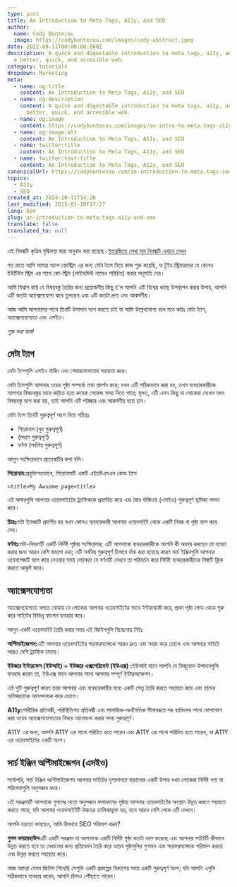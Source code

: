 ```yaml
---
type: post
title: An Introduction to Meta Tags, A11y, and SEO
author:
  name: Cody Bontecou
  image: https://codybontecou.com/images/cody-abstract.jpeg
date: 2022-08-11T00:00:00.000Z
description: A quick and digestable introduction to meta tags, a11y, and SEO for
  a better, quick, and accesible web.
category: tutorials
dropdown: Marketing
meta:
  - name: og:title
    content: An Introduction to Meta Tags, A11y, and SEO
  - name: og:description
    content: A quick and digestable introduction to meta tags, a11y, and SEO for a
      better, quick, and accesible web.
  - name: og:image
    content: https://codybontecou.com/images/an-intro-to-meta-tags-a11y-seo-meta.png
  - name: og:image:alt
    content: An Introduction to Meta Tags, A11y, and SEO
  - name: twitter:title
    content: An Introduction to Meta Tags, A11y, and SEO
  - name: twitter:text:title
    content: An Introduction to Meta Tags, A11y, and SEO
canonicalUrl: https://codybontecou.com/an-introduction-to-meta-tags-seo-and-a11y.html
topics:
  - A11y
  - SEO
created_at: 2024-10-31T14:26
last_modified: 2025-01-10T17:27
lang: ben
slug: an-introduction-to-meta-tags-a11y-and-seo
translate: false
translated_to: null
---
```

এই নিবন্ধটি কৃত্রিম বুদ্ধিমত্তা দ্বারা অনুবাদ করা হয়েছে।[ইংরেজিতে লেখা মূল নিবন্ধটি এখানে দেখুন](/an-introduction-to-meta-tags-a11y-and-seo)

গত রাতে আমি আমার অ্যাপ কোস্ট্রিম এর জন্য মেটা ট্যাগ নিয়ে কাজ শুরু করেছি, যা টুইচ স্ট্রিমারদের যে কোনও ইউটিউব স্ট্রিম এর সাথে কো-স্ট্রিম (লাইভভিউ নামেও পরিচিত) করার অনুমতি দেয়।

আমি বিশ্বাস করি যে বিষয়বস্তু তৈরির জন্য প্রয়োজনীয় কিছু হ'ল আপনি এটি বিশ্বের কাছে উপস্থাপন করার উপায়, আপনি এটি কতটা অ্যাক্সেসযোগ্য করে তুলছেন এবং এটি কতটা দ্রুত এবং আকর্ষণীয়।

আজ আমি আপনাদের সাথে তিনটি উপাদান ভাগ করতে চাই যা আমি উল্লেখযোগ্য বলে মনে করিঃ মেটা ট্যাগ, অ্যাক্সেসযোগ্যতা এবং এসইও।

*শুরু করা যাক!*

## মেটা ট্যাগ

মেটা ট্যাগগুলি এসইও র্যাঙ্কিং এবং শেয়ারযোগ্যতায় সহায়তা করে।

মেটা ট্যাগগুলি আপনার ওয়েব পৃষ্ঠা সম্পর্কে তথ্য প্রদর্শন করে; যখন এটি সঠিকভাবে করা হয়, তখন ব্যবহারকারীকে আপনার বিষয়বস্তুর সাথে জড়িত হতে কয়েক সেকেন্ড সময় নিতে পারে; মূলত, এটি এমন কিছু যা লোকেরা দেখেন যখন বিষয়বস্তু ভাগ করা হয়, তাই আপনি এটি পরিষ্কার এবং আকর্ষণীয় হতে চান।

মেটা ট্যাগ তিনটি গুরুত্বপূর্ণ অংশ নিয়ে গঠিতঃ

- শিরোনাম (খুব গুরুত্বপূর্ণ)
- (মধ্যম গুরুত্বপূর্ণ)
- বর্ণনা (সর্বনিম্ন গুরুত্বপূর্ণ)

আসুন সংক্ষিপ্তভাবে প্রত্যেকটির কথা বলি।

**শিরোনাম:**&#x9AA;্রযুক্তিগতভাবে, শিরোনামটি একটি এইচটিএমএল কোড ট্যাগ

`<title>My Awsome page<title>`

এই অক্ষরগুলি আপনার ওয়েবসাইটের ট্র্যাফিককে প্রভাবিত করে এবং জৈব র্যাঙ্কিংয়ে (এসইও) গুরুত্বপূর্ণ ভূমিকা পালন করে।

**চিত্রঃ**মেটা ইমেজটি প্রদর্শিত হয় যখন কোনও ব্যবহারকারী আপনার ওয়েবসাইট থেকে একটি নিবন্ধ বা পৃষ্ঠা ভাগ করে নেয়।

**বর্ণনাঃ**মেটা-বিবরণটি একটি নির্দিষ্ট পৃষ্ঠার সংক্ষিপ্তসার; এটি আপনাকে ব্যবহারকারীকে আপনি কী অফার করছেন তা ব্যাখ্যা করার জন্য আরও বেশি জায়গা দেয়; এটি সর্বনিম্ন গুরুত্বপূর্ণ হিসাবে র্যাঙ্ক করা হয়েছে কারণ সার্চ ইঞ্জিনগুলি আপনার ওয়েবপেজটি ভাগ করে নেওয়ার সময় লোকেরা যে বর্ণনাটি দেখবে তা পরিবর্তন করে নির্দিষ্ট ব্যবহারকারীদের লিঙ্কটি ক্লিক করতে আকৃষ্ট করে।

## অ্যাক্সেসযোগ্যতা

অ্যাক্সেসযোগ্যতা বলতে বোঝায় যে লোকেরা আপনার ওয়েবসাইটের সাথে ইন্টারঅ্যাক্ট করে, প্রথম পৃষ্ঠা লোড থেকে শুরু করে সাইটের বিভিন্ন ফাংশন ব্যবহার করে।

আসুন একটি ওয়েবসাইট তৈরি করার সময় এই জিনিসগুলি বিবেচনায় নিইঃ

**অপ্টিমাইজেশন:**&#x98F;টি আপনার ওয়েবসাইটের পারফরম্যান্সকে আরও দ্রুত এবং সহজ করে তোলে এবং আপনার সাইটে আরও বেশি ট্র্যাফিক চালায়।

**ইউজার ইন্টারফেস (ইউআই) + ইউজার এক্সপেরিমেন্ট (ইউএক্স) :**&#x987;উআই মানে আপনি যে ভিজ্যুয়াল উপাদানগুলি ব্যবহার করেন তা, ইউএক্স মানে আপনার সাথে আপনার সম্পূর্ণ ইন্টারঅ্যাকশন।

এই দুটি গুরুত্বপূর্ণ কারণ তারা আপনার এবং ব্যবহারকারীর মধ্যে একটি সেতু তৈরি করতে সহায়তা করে এবং তাদের অভিজ্ঞতাকে আনন্দদায়ক করে তোলে।

**A11y:**&#x9B6;ারীরিক প্রতিবন্ধী, পরিস্থিতিগত প্রতিবন্ধী এবং সামাজিক-অর্থনৈতিক সীমাবদ্ধতা সহ ব্যক্তিদের সাথে যোগাযোগ করা ওয়েব অ্যাক্সেসযোগ্যতার বিষয়ে আলোচনা করার সময় গুরুত্বপূর্ণ।

A11Y এর জন্য, আপনি A11Y এর সাথে পরিচিত হতে পারেন এবং A11Y এর সাথে পরিচিত হতে পারেন, যা A11Y এর ওয়েবসাইটের একটি অংশ।

## সার্চ ইঞ্জিন অপ্টিমাইজেশন (এসইও)

সর্বোপরি, সার্চ ইঞ্জিন অপ্টিমাইজেশন আপনার সাইটের দৃশ্যমানতা বাড়ানোর একটি উপায় যখন লোকেরা নির্দিষ্ট পণ্য বা পরিষেবাগুলি অনুসন্ধান করে।

এই সরঞ্জামটি আপনাকে গুগলের মতো অনুসন্ধান ফলাফলের পৃষ্ঠায় আপনার ওয়েবসাইটের অবস্থান উন্নত করতে সহায়তা করতে পারে; যদি আপনার ওয়েবসাইটটি উচ্চতর তালিকাভুক্ত হয়, তবে আরও বেশি লোক এটি দেখবে।

আপনি হয়তো ভাবছেন, আমি কিভাবে SEO পরিমাপ করব?

**গুগল ফায়ারহাউস**এটি একটি সরঞ্জাম যা আপনাকে একটি নির্দিষ্ট পৃষ্ঠা কতটা ভাল করেছে এবং আপনার সাইটটি কীভাবে উন্নত করতে হবে তা দেখানোর জন্য প্রতিবেদন তৈরি করে ওয়েব পৃষ্ঠাগুলির গুণমান এবং পারফরম্যান্সকে পরিমাপ করতে এবং উন্নত করতে সহায়তা করে।

আজ আমরা যেসব জিনিস শিখেছি সেগুলি একটি প্রকল্পের বিকাশের সময় একটি গুরুত্বপূর্ণ অংশ; যদি আপনি এগুলি সঠিকভাবে ব্যবহার করেন, আপনি চাঁদেও পৌঁছাতে পারেন।
